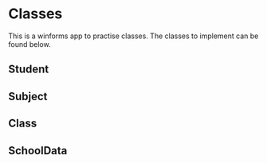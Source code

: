 # Classes

This is a winforms app to practise classes. The classes to implement can be found below.

## Student

## Subject

## Class

## SchoolData
